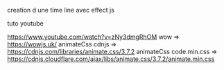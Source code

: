 
creation d une time line avec effect js

tuto youtube

https://www.youtube.com/watch?v=zNy3dmgRhOM
wow => https://wowjs.uk/
animateCss cdnjs => https://cdnjs.com/libraries/animate.css/3.7.2
animateCss code.min.css => https://cdnjs.cloudflare.com/ajax/libs/animate.css/3.7.2/animate.min.css
